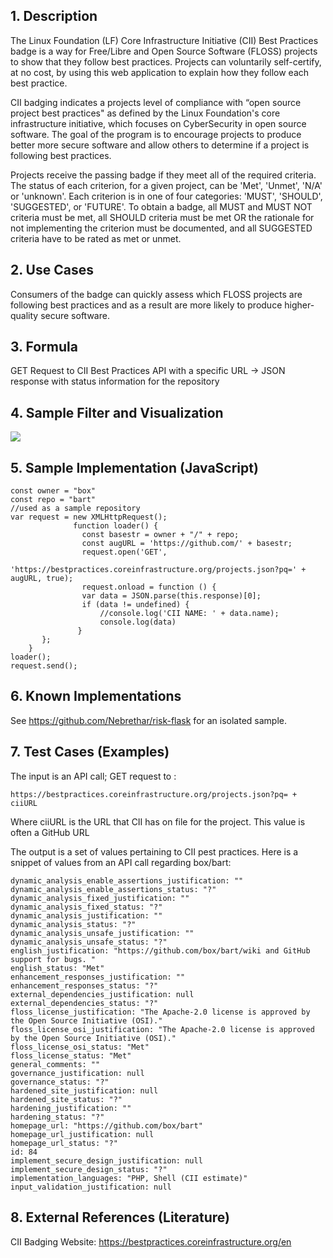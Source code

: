 ## 1. Description
The Linux Foundation (LF) Core Infrastructure Initiative (CII) Best Practices badge is a way for Free/Libre and Open Source Software (FLOSS) projects to show that they follow best practices. Projects can voluntarily self-certify, at no cost, by using this web application to explain how they follow each best practice. 

CII badging indicates a projects level of compliance with “open source project best practices" as defined by the Linux Foundation's core infrastructure initiative, which focuses on CyberSecurity in open source software. The goal of the program is to encourage projects to produce better more secure software and allow others to determine if a project is following best practices.

Projects receive the passing badge if they meet all of the required criteria. The status of each criterion, for a given project, can be 'Met', 'Unmet', 'N/A' or 'unknown'. Each criterion is in one of four categories: 'MUST', 'SHOULD', 'SUGGESTED', or 'FUTURE'. To obtain a badge, all MUST and MUST NOT criteria must be met, all SHOULD criteria must be met OR the rationale for not implementing the criterion must be documented, and all SUGGESTED criteria have to be rated as met or unmet.

## 2. Use Cases

Consumers of the badge can quickly assess which FLOSS projects are following best practices and as a result are more likely to produce higher-quality secure software. 

## 3. Formula

GET Request to CII Best Practices API with a specific URL -> JSON response with status information for the repository

## 4. Sample Filter and Visualization

![](https://i.imgur.com/mSformz.png)

## 5. Sample Implementation (JavaScript)

```
const owner = "box"
const repo = "bart"
//used as a sample repository
var request = new XMLHttpRequest();
              function loader() {
	            const basestr = owner + "/" + repo;
	            const augURL = 'https://github.com/' + basestr;
	            request.open('GET', 
                       'https://bestpractices.coreinfrastructure.org/projects.json?pq=' + augURL, true);
	            request.onload = function () {
    	        var data = JSON.parse(this.response)[0];
    	        if (data != undefined) {
        	        //console.log('CII NAME: ' + data.name);
        	        console.log(data)
        	   }
       };
    }
loader();
request.send();
```


## 6. Known Implementations

See https://github.com/Nebrethar/risk-flask for an isolated sample.

## 7. Test Cases (Examples)

The input is an API call; GET request to :
```
https://bestpractices.coreinfrastructure.org/projects.json?pq= + ciiURL
```
Where ciiURL is the URL that CII has on file for the project. This value is often a GitHub URL

The output is a set of values pertaining to CII pest practices.
Here is a snippet of values from an API call regarding box/bart:
```
dynamic_analysis_enable_assertions_justification: ""
dynamic_analysis_enable_assertions_status: "?"
dynamic_analysis_fixed_justification: ""
dynamic_analysis_fixed_status: "?"
dynamic_analysis_justification: ""
dynamic_analysis_status: "?"
dynamic_analysis_unsafe_justification: ""
dynamic_analysis_unsafe_status: "?"
english_justification: "https://github.com/box/bart/wiki and GitHub support for bugs. "
english_status: "Met"
enhancement_responses_justification: ""
enhancement_responses_status: "?"
external_dependencies_justification: null
external_dependencies_status: "?"
floss_license_justification: "The Apache-2.0 license is approved by the Open Source Initiative (OSI)."
floss_license_osi_justification: "The Apache-2.0 license is approved by the Open Source Initiative (OSI)."
floss_license_osi_status: "Met"
floss_license_status: "Met"
general_comments: ""
governance_justification: null
governance_status: "?"
hardened_site_justification: null
hardened_site_status: "?"
hardening_justification: ""
hardening_status: "?"
​homepage_url: "https://github.com/box/bart"
homepage_url_justification: null
homepage_url_status: "?"
​id: 84
implement_secure_design_justification: null
​implement_secure_design_status: "?"
​implementation_languages: "PHP, Shell (CII estimate)"
input_validation_justification: null
```

## 8. External References (Literature)

CII Badging Website: https://bestpractices.coreinfrastructure.org/en
